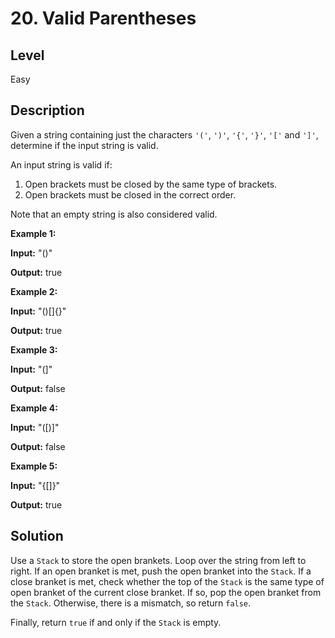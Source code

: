 # 20. Valid Parentheses
## Level
Easy

## Description
Given a string containing just the characters `'('`, `')'`, `'{'`, `'}'`, `'['` and `']'`, determine if the input string is valid.

An input string is valid if:

1. Open brackets must be closed by the same type of brackets.
2. Open brackets must be closed in the correct order.

Note that an empty string is also considered valid.

**Example 1:**

**Input:** "()"

**Output:** true

**Example 2:**

**Input:** "()[]{}"

**Output:** true

**Example 3:**

**Input:** "(]"

**Output:** false

**Example 4:**

**Input:** "([)]"

**Output:** false

**Example 5:**

**Input:** "{[]}"

**Output:** true

## Solution
Use a `Stack` to store the open brankets. Loop over the string from left to right. If an open branket is met, push the open branket into the `Stack`. If a close branket is met, check whether the top of the `Stack` is the same type of open branket of the current close branket. If so, pop the open branket from the `Stack`. Otherwise, there is a mismatch, so return `false`.

Finally, return `true` if and only if the `Stack` is empty.
